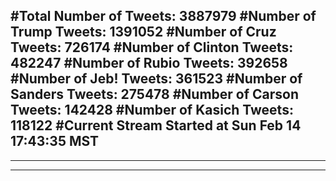 #Total Number of Tweets: 3887979 
#Number of Trump Tweets: 1391052
#Number of Cruz Tweets: 726174
#Number of Clinton Tweets: 482247
#Number of Rubio Tweets: 392658
#Number of Jeb! Tweets: 361523
#Number of Sanders Tweets: 275478
#Number of Carson Tweets: 142428
#Number of Kasich Tweets: 118122
#Current Stream Started at Sun Feb 14 17:43:35 MST
---
---
---
